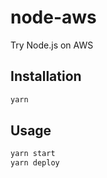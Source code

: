 # node-aws

Try Node.js on AWS

## Installation

```sh
yarn
```

## Usage

```sh
yarn start
yarn deploy
```
